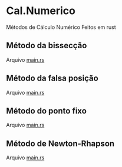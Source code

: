 # Cal.Numerico
Métodos de Cálculo Numérico
Feitos em rust

## Método da bissecção
Arquivo [main.rs](metodo-bisseccao/src/main.rs)

## Método da falsa posição
Arquivo [main.rs](falsa-posicao/src/main.rs)

## Método do ponto fixo
Arquivo [main.rs](ponto-fixo/src/main.rs)

## Método de Newton-Rhapson
Arquivo [main.rs](metodo-newton/src/main.rs)
